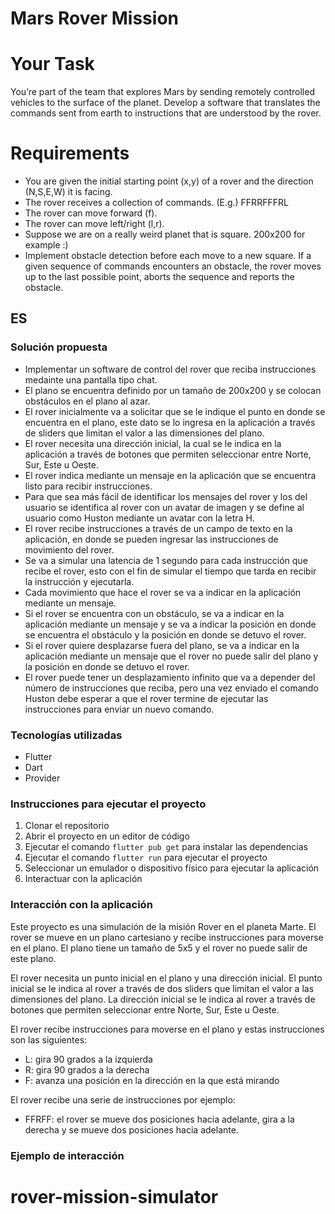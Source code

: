 Mars Rover Mission
=================

# Your Task
You’re part of the team that explores Mars by sending remotely controlled vehicles to the surface
of the planet. Develop a software that translates the commands sent from earth to instructions
that are understood by the rover.

# Requirements
* You are given the initial starting point (x,y) of a rover and the direction (N,S,E,W)
it is facing.
* The rover receives a collection of commands. (E.g.) FFRRFFFRL
* The rover can move forward (f).
* The rover can move left/right (l,r).
* Suppose we are on a really weird planet that is square. 200x200 for example :)
* Implement obstacle detection before each move to a new square. If a given
sequence of commands encounters an obstacle, the rover moves up to the last
possible point, aborts the sequence and reports the obstacle.


## ES
### Solución propuesta
* Implementar un software de control del rover que reciba instrucciones medainte una pantalla tipo chat.
* El plano se encuentra definido por un tamaño de 200x200 y se colocan obstáculos en el plano al azar.
* El rover inicialmente va a solicitar que se le indique el punto en donde se encuentra en el plano, este dato se lo ingresa en la aplicación a través de sliders que limitan el valor a las dimensiones del plano.
* El rover necesita una dirección inicial, la cual se le indica en la aplicación a través de botones que permiten seleccionar entre Norte, Sur, Este u Oeste.
* El rover indica mediante un mensaje en la aplicación que se encuentra listo para recibir instrucciones.
* Para que sea más fácil de identificar los mensajes del rover y los del usuario se identifica al rover con un avatar de imagen y se define al usuario como Huston mediante un avatar con la letra H.
* El rover recibe instrucciones a través de un campo de texto en la aplicación, en donde se pueden ingresar las instrucciones de movimiento del rover.
* Se va a simular una latencia de 1 segundo para cada instrucción que recibe el rover, esto con el fin de simular el tiempo que tarda en recibir la instrucción y ejecutarla.
* Cada movimiento que hace el rover se va a indicar en la aplicación mediante un mensaje.
* Si el rover se encuentra con un obstáculo, se va a indicar en la aplicación mediante un mensaje y se va a indicar la posición en donde se encuentra el obstáculo y la posición en donde se detuvo el rover.
* Si el rover quiere desplazarse fuera del plano, se va a indicar en la aplicación mediante un mensaje que el rover no puede salir del plano y la posición en donde se detuvo el rover.
* El rover puede tener un desplazamiento infinito que va a depender del número de instrucciones que reciba, pero una vez enviado el comando Huston debe esperar a que el rover termine de ejecutar las instrucciones para enviar un nuevo comando.

### Tecnologías utilizadas
* Flutter
* Dart
* Provider

### Instrucciones para ejecutar el proyecto
1. Clonar el repositorio
2. Abrir el proyecto en un editor de código
3. Ejecutar el comando `flutter pub get` para instalar las dependencias
4. Ejecutar el comando `flutter run` para ejecutar el proyecto
5. Seleccionar un emulador o dispositivo físico para ejecutar la aplicación
6. Interactuar con la aplicación

### Interacción con la aplicación
Este proyecto es una simulación de la misión Rover en el planeta Marte. El rover se mueve en un plano cartesiano y recibe instrucciones para moverse en el plano. El plano tiene un tamaño de 5x5 y el rover no puede salir de este plano. 

El rover necesita un punto inicial en el plano y una dirección inicial. El punto inicial se le indica al rover a través de dos sliders que limitan el valor a las dimensiones del plano. 
La dirección inicial se le indica al rover a través de botones que permiten seleccionar entre Norte, Sur, Este u Oeste.

El rover recibe instrucciones para moverse en el plano y estas instrucciones son las siguientes:

- L: gira 90 grados a la izquierda
- R: gira 90 grados a la derecha
- F: avanza una posición en la dirección en la que está mirando

El rover recibe una serie de instrucciones por ejemplo: 
- FFRFF: el rover se mueve dos posiciones hacia adelante, gira a la derecha y se mueve dos posiciones hacia adelante.


### Ejemplo de interacción

# rover-mission-simulator
